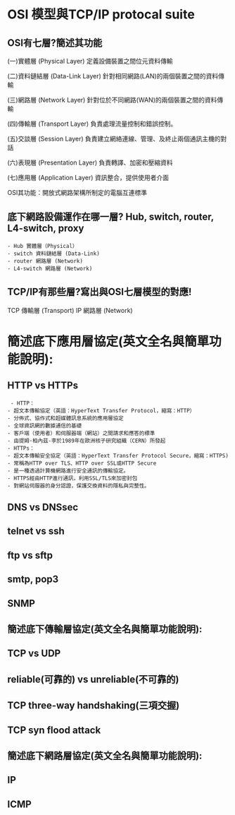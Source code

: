 # OSI 模型與TCP/IP protocal suite

## OSI有七層?簡述其功能

(一)實體層 (Physical Layer) 定義設備裝置之間位元資料傳輸

(二)資料鏈結層 (Data-Link Layer) 針對相同網路(LAN)的兩個裝置之間的資料傳輸

(三)網路層 (Network Layer) 針對位於不同網路(WAN)的兩個裝置之間的資料傳輸

(四)傳輸層 (Transport Layer) 負責處理流量控制和錯誤控制。

(五)交談層 (Session Layer) 負責建立網絡連線、管理、及終止兩個通訊主機的對話

(六)表現層 (Presentation Layer) 負責轉譯、加密和壓縮資料

(七)應用層 (Application Layer) 資訊整合，提供使用者介面

OSI其功能：開放式網路架構所制定的電腦互連標準

## 底下網路設備運作在哪一層? Hub, switch, router, L4-switch, proxy
    - Hub 實體層（Physical）
    - switch 資料鏈結層 (Data-Link)
    - router 網路層 (Network)
    - L4-switch 網路層 (Network)

## TCP/IP有那些層?寫出與OSI七層模型的對應!
TCP 傳輸層 (Transport)
IP 網路層 (Network)

# 簡述底下應用層協定(英文全名與簡單功能說明):
## HTTP vs HTTPs
     - HTTP：
    - 超文本傳輸協定（英語：HyperText Transfer Protocol，縮寫：HTTP）
    - 分佈式、協作式和超媒體訊息系統的應用層協定
    - 全球資訊網的數據通信的基礎
    - 客戶端（使用者）和伺服器端（網站）之間請求和應答的標準
    - 由提姆·柏內茲-李於1989年在歐洲核子研究組織（CERN）所發起
    - HTTPs：
    - 超文本傳輸安全協定（英語：HyperText Transfer Protocol Secure，縮寫：HTTPS)
    - 常稱為HTTP over TLS、HTTP over SSL或HTTP Secure
    - 是一種透過計算機網路進行安全通訊的傳輸協定。
    - HTTPS經由HTTP進行通訊，利用SSL/TLS來加密封包
    - 對網站伺服器的身分認證，保護交換資料的隱私與完整性。

## DNS vs DNSsec

## telnet vs ssh

## ftp vs sftp

## smtp, pop3

## SNMP

## 簡述底下傳輸層協定(英文全名與簡單功能說明):

## TCP vs UDP

## reliable(可靠的) vs unreliable(不可靠的)

## TCP three-way handshaking(三項交握)


## TCP syn flood attack

## 簡述底下網路層協定(英文全名與簡單功能說明):

## IP

## ICMP
